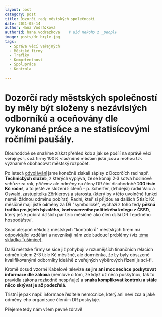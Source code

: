```yaml
---
layout: post
category: post
title: Dozorčí rady městských společností   
date: 2021-05-14
author: Hana Vodrážková
authorId: hana.vodrazkova    # uid nekoho z _people
image: posts/dr bryle.jpg
tags:
  - Správa věcí veřejných
  - Městské firmy
  - Trafiky
  - Kompetentnost
  - Spolupráce
  - Kontrola
  
---
```


# Dozorčí rady městských společností by měly být složeny s nezávislých odborníků a oceňovány dle vykonané práce a ne statisícovými ročními paušály.

Dlouhodobě se snažíme získat přehled kdo a jak se podílí na správě věcí veřejných, což firmy 100% vlastněné městem jistě jsou a mohou tak významně obohacovat městský rozpočet.

Po letech [odvolávání](https://kadan.pirati.cz/aktuality/tajemstvi.html) jsme konečně získali zápisy z Dozorčích rad např. **Technických služeb**, z kterých vyplývá, že se konají 2-3 sotva hodinové schůze za rok, 
přičemz ale odměny na členy DR činí dlouhodobě **200 tisíc Kč ročně**, a to ještě ve složení 5 členů - p. Scherfer, (tehdejší) radní Vaic a Oswald, zastupitelka Zörklerová a starosta.
(který by v této uvolněné funkci neměl žádnou odměnu pobírat). Radní, kteří si přijdou na dalších 5 tisíc Kč měsíčně mají jistě odměny za DR "symbolické", vychází z toho tedy
**pěkná trafika pro jejich bývalého, kontroverzního politického kolegu z ČSSD**, který ještě pobírá dalších pár tisíc měsíčně jako člen další DR Tepelného hospodářství.

Snad alespoň někdo z městských "kontrolorů" městských firem má odpovídající vzdělání a nevznikají nám zde budoucí problémy (viz [téma skládka Tušimice)](https://kadan.pirati.cz/aktuality/skladka.html).

Další městské firmy se sice již pohybují v rozumějších finančních relacích odměn kolem 2-3 tisíc Kč měsíčně, ale domněnka, že by byly obsazené kvalifikovanými odborníky ideálně z veřejných výběrových řízení je sci-fi.

Kromě dosud vzorné Kabelové televize **se jim ani moc nechce poskytovat informace dle zákona** (nemluvě o tom, že když už něco poskytnou, tak to pravidla zákona rozhodně nesplňuje) a **snaha komplikovat kontrolu a stále něco skrývat je až podezřelá.**

Tristní je pak např. informace ředitele nemocnice, který ani neví zda a jaké odměny jeho organizace členům DR poskytuje.

Přejeme tedy nám všem pevné zdraví!

